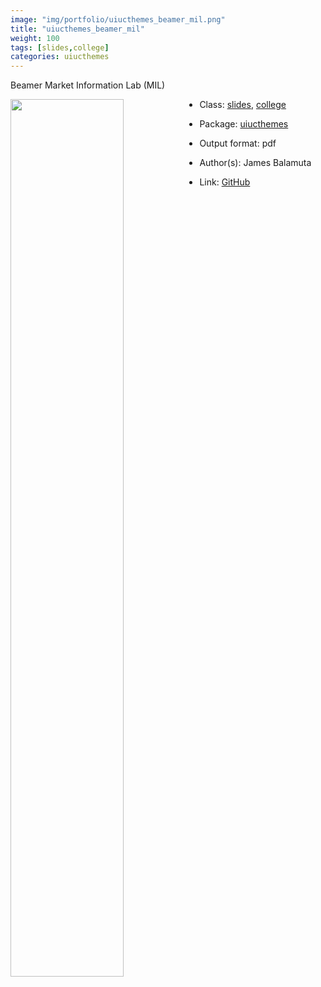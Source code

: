 ```yaml
---
image: "img/portfolio/uiucthemes_beamer_mil.png"
title: "uiucthemes_beamer_mil"
weight: 100
tags: [slides,college]
categories: uiucthemes
---
```


Beamer Market Information Lab (MIL)

<!--more-->

<img class = "jf-image-shadow" src="../../img/portfolio/uiucthemes_beamer_mil.png" style="display: block; margin: auto;" width="60%"  align="left">

- Class: [slides](../../tags/slides), [college](../../tags/college)
- Package: [uiucthemes](uiucthemes)
- Output format: pdf

- Author(s): James Balamuta
- Link: [GitHub](https://github.com/illinois-r/uiucthemes)


